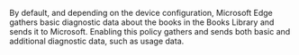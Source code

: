 By default, and depending on the device configuration, Microsoft Edge gathers basic diagnostic data about the books in the Books Library and sends it to Microsoft. Enabling this policy gathers and sends both basic and additional diagnostic data, such as usage data.